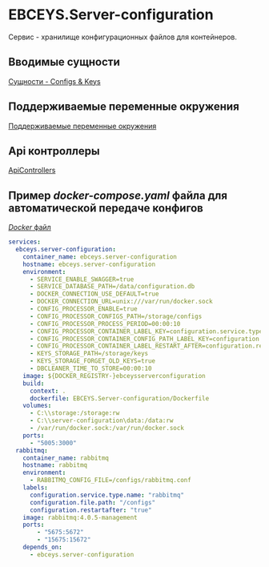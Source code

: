 # EBCEYS.Server-configuration

Сервис - хранилище конфигурационных файлов для контейнеров.

## Вводимые сущности

[Сущности - Configs & Keys](./docs/Entities.md)

## Поддерживаемые переменные окружения

[Поддерживаемые переменные окружения](./docs/EnvironmentVariables.md)

## Api контроллеры

[ApiControllers](./docs/WebApi.md)

## Пример *docker-compose.yaml* файла для автоматической передаче конфигов

[*Docker* файл](./src/EBCEYS.Server-configuration/Dockerfile)

```yaml
services:
  ebceys.server-configuration:
    container_name: ebceys.server-configuration
    hostname: ebceys.server-configuration
    environment:
      - SERVICE_ENABLE_SWAGGER=true
      - SERVICE_DATABASE_PATH=/data/configuration.db 
      - DOCKER_CONNECTION_USE_DEFAULT=true
      - DOCKER_CONNECTION_URL=unix:///var/run/docker.sock
      - CONFIG_PROCESSOR_ENABLE=true
      - CONFIG_PROCESSOR_CONFIGS_PATH=/storage/configs
      - CONFIG_PROCESSOR_PROCESS_PERIOD=00:00:10
      - CONFIG_PROCESSOR_CONTAINER_LABEL_KEY=configuration.service.type.name
      - CONFIG_PROCESSOR_CONTAINER_CONFIG_PATH_LABEL_KEY=configuration.file.path
      - CONFIG_PROCESSOR_CONTAINER_LABEL_RESTART_AFTER=configuration.restartafter
      - KEYS_STORAGE_PATH=/storage/keys
      - KEYS_STORAGE_FORGET_OLD_KEYS=true
      - DBCLEANER_TIME_TO_STORE=00:00:10
    image: ${DOCKER_REGISTRY-}ebceysserverconfiguration
    build:
      context: .
      dockerfile: EBCEYS.Server-configuration/Dockerfile
    volumes:
      - C:\\storage:/storage:rw
      - C:\\server-configuration\data:/data:rw
      - /var/run/docker.sock:/var/run/docker.sock
    ports:
      - "5005:3000"
  rabbitmq:
    container_name: rabbitmq
    hostname: rabbitmq
    environment:
      - RABBITMQ_CONFIG_FILE=/configs/rabbitmq.conf
    labels:
      configuration.service.type.name: "rabbitmq"
      configuration.file.path: "/configs"
      configuration.restartafter: "true"
    image: rabbitmq:4.0.5-management
    ports:
        - "5675:5672"
        - "15675:15672"
    depends_on:
      - ebceys.server-configuration
```